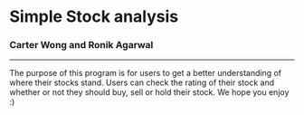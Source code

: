 # Simple Stock analysis
### Carter Wong and Ronik Agarwal
** **


The purpose of this program is for users to get a better understanding of where their stocks stand. Users can check the rating of their stock and whether or not they should buy, sell or hold their stock. We hope you enjoy :)
